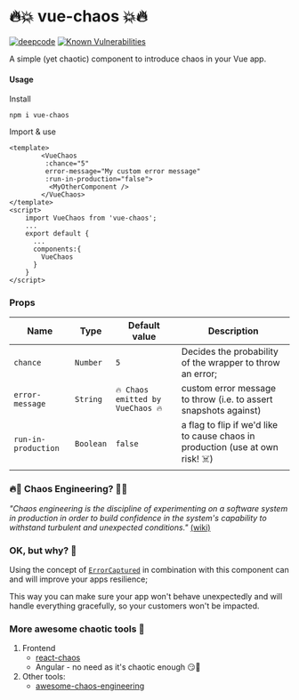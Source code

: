 # 🔥💥 vue-chaos 💥🔥
[![deepcode](https://www.deepcode.ai/api/gh/badge?key=eyJhbGciOiJIUzI1NiIsInR5cCI6IkpXVCJ9.eyJwbGF0Zm9ybTEiOiJnaCIsIm93bmVyMSI6ImF2aWFkaGFoYW1pIiwicmVwbzEiOiJ2dWUtY2hhb3MiLCJpbmNsdWRlTGludCI6ZmFsc2UsImF1dGhvcklkIjoyMjkxNiwiaWF0IjoxNjAyMTY1ODk5fQ.xVtHiDxKYQDmwWeL0SkD78zUOkOahL3lFBVzFzuWVpY)](https://www.deepcode.ai/app/gh/aviadhahami/vue-chaos/_/dashboard?utm_content=gh%2Faviadhahami%2Fvue-chaos)
[![Known Vulnerabilities](https://snyk.io/test/github/aviadhahami/vue-chaos/badge.svg)](https://snyk.io/test/github/aviadhahami/vue-chaos)

A simple (yet chaotic) component to introduce chaos in your Vue app.

#### Usage
Install
```
npm i vue-chaos
```
Import & use
```vue
<template>
        <VueChaos
         :chance="5"
         error-message="My custom error message"
         :run-in-production="false">
          <MyOtherComponent />
        </VueChaos>
</template>
<script>
    import VueChaos from 'vue-chaos';
    ...
    export default {
      ...
      components:{
        VueChaos
      }
    }
</script>
```

### Props
Name | Type | Default value | Description
--- | --- | --- | ---
`chance` | `Number` | `5` | Decides the probability of the wrapper to throw an error;
`error-message` | `String` | `🔥 Chaos emitted by VueChaos 🔥` | custom error message to throw (i.e. to assert snapshots against)
`run-in-production` | `Boolean` | `false` | a flag to flip if we'd like to cause chaos in production (use at own risk! ☠️) 

### 🔥🐒 Chaos Engineering? 🐒🔥
_"Chaos engineering is the discipline of experimenting on a software system in production in order to build confidence in the system's capability to withstand turbulent and unexpected conditions."_ [(wiki)](https://en.wikipedia.org/wiki/Chaos_engineering)

### OK, but why? 🤔
Using the concept of [`ErrorCaptured`](https://vuejs.org/v2/api/#errorCaptured) in combination with this component can and will improve your apps resilience;

This way you can make sure your app won't behave unexpectedly and will handle everything gracefully, so your customers won't be impacted. 


### More awesome chaotic tools 🎉
1. Frontend
    * [react-chaos](https://github.com/jchiatt/react-chaos)
    * Angular - no need as it's chaotic enough 😏🤭
2. Other tools:
    * [awesome-chaos-engineering](https://github.com/dastergon/awesome-chaos-engineering#notable-tools)
